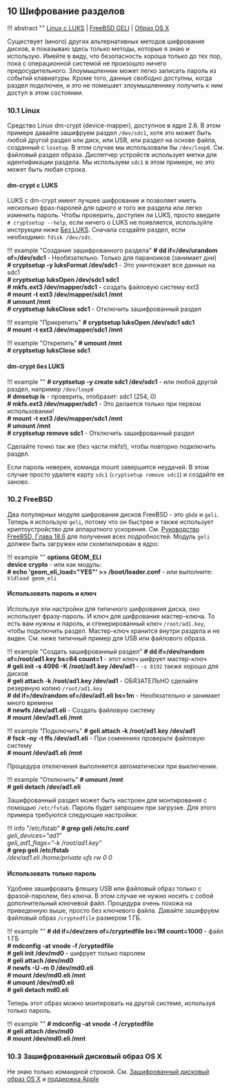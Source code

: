 ## 10 Шифрование разделов

!!! abstract ""
    [Linux с LUKS](#101-linux) | [FreeBSD GELI](#102-freebsd) | [Образ OS X](#103-зашифрованный-дисковый-образ-os-x)

Существует (много) других альтернативных методов шифрования дисков, я показываю здесь только методы, которые я знаю и использую. Имейте в виду, что безопасность хороша только до тех пор, пока с операционной системой не произошло ничего предосудительного. Злоумышленник может легко записать пароль из событий клавиатуры. Кроме того, данные свободно доступны, когда раздел подключен, и это не помешает злоумышленнику получить к ним доступ в этом состоянии.

### 10.1 Linux

Средство Linux dm-crypt (device-mapper), доступное в ядре 2.6. В этом примере давайте зашифруем раздел `/dev/sdc1`, хотя это может быть любой другой раздел или диск, или USB, или раздел на основе файла, созданный с `losetup`. В этом случае мы использовали бы `/dev/loop0`. См. файловый раздел образа. Диспетчер устройств использует метки для идентификации раздела. Мы используем `sdc1` в этом примере, но это может быть любая строка.

#### dm-crypt с LUKS

LUKS с dm-crypt имеет лучшее шифрование и позволяет иметь несколько фраз-паролей для одного и того же раздела или легко изменить пароль. Чтобы проверить, доступен ли LUKS, просто введите `# cryptsetup --help`, если ничего о LUKS не появляется, используйте инструкции ниже [Без LUKS](#dm-crypt-без-luks). Сначала создайте раздел, если необходимо: `fdisk /dev/sdc`.

!!! example "Создание зашифрованного раздела"
    **# dd if=/dev/urandom of=/dev/sdc1**             - Необязательно. Только для параноиков (занимает дни)  
    **# cryptsetup -y luksFormat /dev/sdc1**          - Это уничтожает все данные на sdc1  
    **# cryptsetup luksOpen /dev/sdc1 sdc1**  
    **# mkfs.ext3 /dev/mapper/sdc1**                  - создать файловую систему ext3  
    **# mount -t ext3 /dev/mapper/sdc1 /mnt**  
    **# umount /mnt**  
    **# cryptsetup luksClose sdc1**                   - Отключить зашифрованный раздел  

!!! example "Прикрепить"
    **# cryptsetup luksOpen /dev/sdc1 sdc1**  
    **# mount -t ext3 /dev/mapper/sdc1 /mnt**  

!!! example "Открепить"
    **# umount /mnt**  
    **# cryptsetup luksClose sdc1**  

#### dm-crypt без LUKS

!!! example ""
    **# cryptsetup -y create sdc1 /dev/sdc1** - или любой другой раздел, например `/dev/loop0`  
    **# dmsetup ls**                          - проверить, отобразит: sdc1 (254, 0)  
    **# mkfs.ext3 /dev/mapper/sdc1**          - Это делается только при первом использовании!  
    **# mount -t ext3 /dev/mapper/sdc1 /mnt**  
    **# umount /mnt**  
    **# cryptsetup remove sdc1**              - Отключить зашифрованный раздел  

Сделайте точно так же (без части mkfs!), чтобы повторно подключить раздел.

Если пароль неверен, команда mount завершится неудачей. В этом случае просто удалите карту `sdc1` (`cryptsetup remove sdc1`) и создайте ее заново.

### 10.2 FreeBSD

Два популярных модуля шифрования дисков FreeBSD - это `gbde` и `geli`. Теперь я использую `geli`, потому что он быстрее и также использует криптоустройство для аппаратного ускорения. См. [Руководство FreeBSD, Глава 18.6](http://www.freebsd.org/handbook/disks-encrypting.html) для получения всех подробностей. Модуль `geli` должен быть загружен или скомпилирован в ядро:

!!! example ""
    **options GEOM_ELI**  
    **device crypto**                                     - или как модуль:  
    **# echo 'geom_eli_load="YES"' >> /boot/loader.conf** - или выполните: `kldload geom_eli`  

#### Использовать пароль и ключ

Используя эти настройки для типичного шифрования диска, оно использует фразу-пароль. И ключ для шифрования мастер-ключа. То есть вам нужны и пароль, и сгенерированный ключ `/root/ad1.key`, чтобы подключить раздел. Мастер-ключ хранится внутри раздела и не виден. См. ниже типичный пример для USB или файлового образа.

!!! example "Создать зашифрованный раздел"
    **# dd if=/dev/random of=/root/ad1.key bs=64 count=1** - этот ключ шифрует мастер-ключ  
    **# geli init -s 4096 -K /root/ad1.key /dev/ad1**      - `-s 8192` также хорошо для дисков  
    **# geli attach -k /root/ad1.key /dev/ad1**            - ОБЯЗАТЕЛЬНО сделайте резервную копию `/root/ad1.key`  
    **# dd if=/dev/random of=/dev/ad1.eli bs=1m**          - Необязательно и занимает много времени  
    **# newfs /dev/ad1.eli**                               - Создать файловую систему  
    **# mount /dev/ad1.eli /mnt**  

!!! example "Подключить"
    **# geli attach -k /root/ad1.key /dev/ad1**  
    **# fsck -ny -t ffs /dev/ad1.eli**  - При сомнениях проверьте файловую систему  
    **# mount /dev/ad1.eli /mnt**  

Процедура отключения выполняется автоматически при выключении.

!!! example "Отключить"
    **# umount /mnt**  
    **# geli detach /dev/ad1.eli**  

Зашифрованный раздел может быть настроен для монтирования с помощью `/etc/fstab`.
Пароль будет запрошен при загрузке. Для этого примера требуются следующие настройки:

!!! info "/etc/fstab"
    **# grep geli /etc/rc.conf**  
    *geli_devices="ad1"*  
    *geli_ad1_flags="-k /root/ad1.key"*  
    **# grep geli /etc/fstab**  
    */dev/ad1.eli /home/private ufs rw 0 0*  

#### Использовать только пароль

Удобнее зашифровать флешку USB или файловый образ только с фразой-паролем, без ключа. В этом случае не нужно носить с собой дополнительный ключевой файл. Процедура очень похожа на приведенную выше, просто без ключевого файла. Давайте зашифруем файловый образ `/cryptedfile` размером 1 ГБ.

!!! example ""
    **# dd if=/dev/zero of=/cryptedfile bs=1M count=1000** - файл 1 ГБ  
    **# mdconfig -at vnode -f /cryptedfile**  
    **# geli init /dev/md0**                               - шифрует только паролем  
    **# geli attach /dev/md0**  
    **# newfs -U -m 0 /dev/md0.eli**  
    **# mount /dev/md0.eli /mnt**  
    **# umount /dev/md0.eli**  
    **# geli detach md0.eli**  

Теперь этот образ можно монтировать на другой системе, используя только пароль.

!!! example ""
    **# mdconfig -at vnode -f /cryptedfile**  
    **# geli attach /dev/md0**  
    **# mount /dev/md0.eli /mnt**  

### 10.3 Зашифрованный дисковый образ OS X

Не знаю только командной строкой. См. [Зашифрованный дисковый образ OS X](https://wiki.thayer.dartmouth.edu/display/computing/Creating+a+Mac+OS+X+Encrypted+Disk+Image)
и [поддержка Apple](http://support.apple.com/kb/ht1578)
